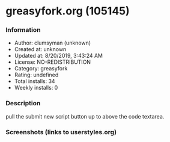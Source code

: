 # greasyfork.org (105145)

### Information
- Author: clumsyman (unknown)
- Created at: unknown
- Updated at: 8/20/2019, 3:43:24 AM
- License: NO-REDISTRIBUTION
- Category: greasyfork
- Rating: undefined
- Total installs: 34
- Weekly installs: 0


### Description
pull the submit new script button up to above the code textarea.


### Screenshots (links to userstyles.org)



